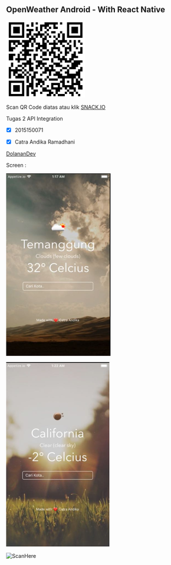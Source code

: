 ## OpenWeather Android - With React Native


![ScanHere](https://github.com/ctrndk/OpenWeather/blob/master/qr.png)


Scan QR Code diatas atau klik [SNACK.IO](https://snack.expo.io/@ctrndk/github.com-ctrndk-openweather)

Tugas 2 API Integration
- [x] 2015150071
- [x] Catra Andika Ramadhani


[DolananDev](http://dolanandev.com)



Screen :


![ScanHere](https://github.com/ctrndk/OpenWeather/blob/master/ss1.png)




![ScanHere](https://github.com/ctrndk/OpenWeather/blob/master/ss2.png)




![ScanHere](https://github.com/ctrndk/OpenWeather/blob/master/ss3.png)
